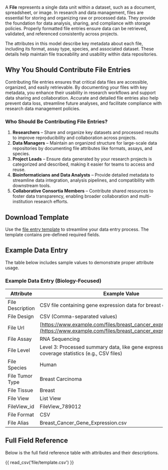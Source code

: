 A **File** represents a single data unit within a dataset, such as a document, spreadsheet, or image. In research and data management, files are essential for storing and organizing raw or processed data. They provide the foundation for data analysis, sharing, and compliance with storage policies. Properly formatted file entries ensure data can be retrieved, validated, and referenced consistently across projects.

The attributes in this model describe key metadata about each file, including its format, assay type, species, and associated dataset. These details help maintain file traceability and usability within data repositories.

## **Why You Should Contribute File Entries**
Contributing file entries ensures that critical data files are accessible, organized, and easily retrievable. By documenting your files with key metadata, you enhance their usability in research workflows and support data sharing and collaboration. Accurate and detailed file entries also help prevent data loss, streamline future analyses, and facilitate compliance with research data management policies.

### **Who Should Be Contributing File Entries?**
1. **Researchers** – Share and organize key datasets and processed results to improve reproducibility and collaboration across projects.  
2. **Data Managers** – Maintain an organized structure for large-scale data repositories by documenting file attributes like formats, assays, and species.  
3. **Project Leads** – Ensure data generated by your research projects is categorized and described, making it easier for teams to access and reuse.  
4. **Bioinformaticians and Data Analysts** – Provide detailed metadata to streamline data integration, analysis pipelines, and compatibility with downstream tools.  
5. **Collaborative Consortia Members** – Contribute shared resources to foster data transparency, enabling broader collaboration and multi-institution research efforts.  


## Download Template
Use the [file entry template](https://github.com/mc2-center/data-models/raw/main/templates/FileView.csv) to streamline your data entry process. The template contains pre-defined required fields.

## Example Data Entry
The table below includes sample values to demonstrate proper attribute usage.

### Example Data Entry (Biology-Focused)

| **Attribute**                       | **Example Value**                                                                                           |
|--------------------------------------|-------------------------------------------------------------------------------------------------------------|
| File Description                     | CSV file containing gene expression data for breast cancer samples                                           |
| File Design                          | CSV (Comma-separated values)                                                                                 |
| File Url                             | [https://www.example.com/files/breast_cancer_expression_data.csv](https://www.example.com/files/breast_cancer_expression_data.csv) |
| File Assay                           | RNA Sequencing                                                                                               |
| File Level                           | Level 3: Processed summary data, like gene expression counts or coverage statistics (e.g., CSV files)         |
| File Species                         | Human                                                                                                        |
| File Tumor Type                      | Breast Carcinoma                                                                                             |
| File Tissue                          | Breast                                                                                                       |
| File View                            | List View                                                                                                    |
| FileView_id                          | FileView_789012                                                                                              |
| File Format                          | CSV                                                                                                          |
| File Alias                           | Breast_Cancer_Gene_Expression.csv                                                                            |


## Full Field Reference

Below is the full field reference table with attributes and their descriptions.

{{ read_csv('file/template.csv') }}